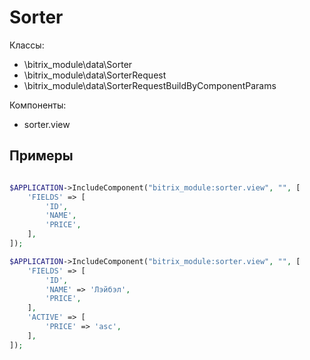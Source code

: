 # Sorter

Классы:
- \\bitrix_module\\data\\Sorter
- \\bitrix_module\\data\\SorterRequest
- \\bitrix_module\\data\\SorterRequestBuildByComponentParams

Компоненты:
- sorter.view

## Примеры

```php

$APPLICATION->IncludeComponent("bitrix_module:sorter.view", "", [
	'FIELDS' => [
		'ID',
		'NAME',
		'PRICE',
	],
]);

$APPLICATION->IncludeComponent("bitrix_module:sorter.view", "", [
	'FIELDS' => [
		'ID',
		'NAME' => 'Лэйбэл',
		'PRICE',
	],
	'ACTIVE' => [
		'PRICE' => 'asc',
	],
]);
```

